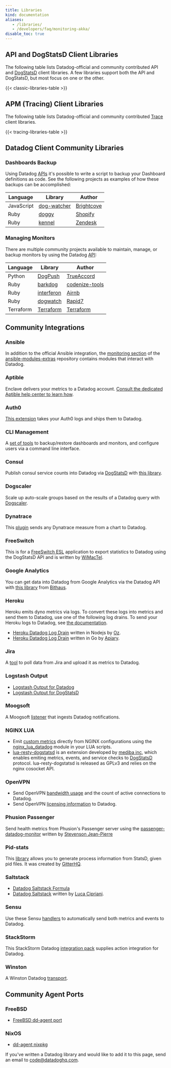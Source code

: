 ```yaml
---
title: Libraries
kind: documentation
aliases:
   - /libraries/
   - /developers/faq/monitoring-akka/
disable_toc: true
---
```


## API and DogStatsD Client Libraries

The following table lists Datadog-official and community contributed API and [DogStatsD][1] client libraries. A few libraries support both the API and DogStatsD, but most focus on one or the other.

{{< classic-libraries-table >}}

## APM (Tracing) Client Libraries

The following table lists Datadog-official and community contributed [Trace][2] client libraries.

{{< tracing-libraries-table >}}

## Datadog Client Community Libraries

### Dashboards Backup

Using Datadog [APIs][3] it's possible to write a script to backup your Dashboard definitions as code. See the following projects as examples of how these backups can be accomplished:

| Language   | Library          | Author          |
| ---        | ---              | ---             |
| JavaScript | [dog-watcher][4] | [Brightcove][5] |
| Ruby       | [doggy][6]       | [Shopify][7]    |
| Ruby       | [kennel][8]      | [Zendesk][9]    |


### Managing Monitors

There are multiple community projects available to maintain, manage, or backup monitors by using the Datadog [API][3]:

| Language  | Library          | Author               |
| ---       | ---              | ---                  |
| Python    | [DogPush][10]    | [TrueAccord][11]     |
| Ruby      | [barkdog][12]    | [codenize-tools][13] |
| Ruby      | [interferon][14] | [Airnb][15]          |
| Ruby      | [dogwatch][16]   | [Rapid7][17]         |
| Terraform | [Terraform][18]  | [Terraform][19]      |

## Community Integrations

### Ansible
In addition to the official Ansible integration, the [monitoring section][20] of the [ansible-modules-extras][21] repository contains modules that interact with Datadog.

### Aptible
Enclave delivers your metrics to a Datadog account. [Consult the dedicated Aptible help center to learn how][22].

### Auth0
[This extension][23] takes your Auth0 logs and ships them to Datadog.

### CLI Management
A [set of tools][24] to backup/restore dashboards and monitors, and configure users via a command line interface.

### Consul
Publish consul service counts into Datadog via [DogStatsD][1] with [this library][25].

### Dogscaler
Scale up auto-scale groups based on the results of a Datadog query with [Dogscaler][26].

### Dynatrace
This [plugin][27] sends any Dynatrace measure from a chart to Datadog.

### FreeSwitch
This is for a [FreeSwitch ESL][28] application to export statistics to Datadog using the DogStatsD API and is written by [WiMacTel][29].

### Google Analytics
You can get data into Datadog from Google Analytics via the Datadog API with [this library][30] from [Bithaus][31].

### Heroku
Heroku emits dyno metrics via logs. To convert these logs into metrics and send them to Datadog, use one of the following log drains. To send your Heroku logs to Datadog, see [the documentation][32].

  * [Heroku Datadog Log Drain][33] written in Nodejs by [Oz][34].
  * [Heroku Datadog Log Drain][35] written in Go by [Apiary][36].


### Jira
A [tool][37] to poll data from Jira and upload it as metrics to Datadog.

### Logstash Output
  * [Logstash Output for Datadog][38]
  * [Logstash Output for DogStatsD][39]

### Moogsoft
A Moogsoft [listener][40] that ingests Datadog notifications.

### NGINX LUA
  * Emit [custom metrics][41] directly from NGINX configurations using the [nginx_lua_datadog][42] module in your LUA scripts.
  * [lua-resty-dogstatsd][43] is an extension developed by  [mediba inc][44], which enables emiting metrics, events, and service checks to [DogStatsD][1] protocol. lua-resty-dogstatsd is released as GPLv3 and relies on the nginx cosocket API.

### OpenVPN
  * Send OpenVPN [bandwidth usage][45] and the count of active connections to Datadog.
  * Send OpenVPN [licensing information][46] to Datadog.

### Phusion Passenger
Send health metrics from Phusion's Passenger server using the [passenger-datadog-monitor][47] written by [Stevenson Jean-Pierre][48]

### Pid-stats
This [library][49] allows you to generate process information from StatsD, given pid files. It was created by [GitterHQ][50].

### Saltstack
  * [Datadog Saltstack Formula][51]
  * [Datadog Saltstack][52] written by [Luca Cipriani][53].

### Sensu
Use these Sensu [handlers][54] to automatically send both metrics and events to Datadog.

### StackStorm

This StackStorm Datadog [integration pack][55] supplies action integration for Datadog.

### Winston
A Winston Datadog [transport][56].

## Community Agent Ports

### FreeBSD
  * [FreeBSD dd-agent port][57]

### NixOS
  * [dd-agent nixpkg][58]

If you've written a Datadog library and would like to add it to this page, send an email to [code@datadoghq.com][59].

[1]: /developers/dogstatsd
[2]: /tracing
[3]: /api
[4]: https://github.com/brightcove/dog-watcher
[5]: https://www.brightcove.com
[6]: https://github.com/Shopify/doggy
[7]: https://www.shopify.com
[8]: https://github.com/grosser/kennel
[9]: https://www.zendesk.com
[10]: https://github.com/trueaccord/DogPush
[11]: https://github.com/trueaccord
[12]: https://github.com/codenize-tools/barkdog
[13]: https://github.com/codenize-tools
[14]: https://github.com/airbnb/interferon
[15]: https://github.com/airbnb
[16]: https://github.com/rapid7/dogwatch
[17]: https://github.com/rapid7
[18]: https://www.terraform.io/docs/providers/datadog/r/monitor.html
[19]: https://www.terraform.io
[20]: https://docs.ansible.com/ansible/list_of_monitoring_modules.html
[21]: https://github.com/ansible/ansible-modules-extras
[22]: https://www.aptible.com/documentation/enclave/reference/metrics/metric-drains/datadog.html
[23]: https://github.com/BetaProjectWave/auth0-logs-to-datadog
[24]: https://github.com/keirans/datadog-management
[25]: https://github.com/zendesk/consul2dogstats
[26]: https://github.com/cvent/dogscaler
[27]: https://github.com/Dynatrace/Dynatrace-AppMon-Datadog-Plugin
[28]: https://github.com/wimactel/FreeSwitch-DataDog-Metrics
[29]: https://github.com/wimactel
[30]: https://github.com/bithauschile/datadog-ga
[31]: https://blog.bithaus.cl/2016/04/20/realtime-google-analytics-metrics-in-datadog
[32]: /logs/guide/collect-heroku-logs
[33]: https://github.com/ozinc/heroku-datadog-drain
[34]: https://corp.oz.com
[35]: https://github.com/apiaryio/heroku-datadog-drain-golang
[36]: https://apiary.io
[37]: https://github.com/evernote/jiradog
[38]: https://www.elastic.co/guide/en/logstash/current/plugins-outputs-datadog.html
[39]: https://github.com/brigade/logstash-output-dogstatsd
[40]: https://docs.moogsoft.com/display/060102/Datadog+Solution+Pak
[41]: /developers/metrics/custom_metrics
[42]: https://github.com/simplifi/ngx_lua_datadog
[43]: https://github.com/mediba-system/lua-resty-dogstatsd
[44]: http://www.mediba.jp
[45]: https://github.com/byronwolfman/dd-openvpn
[46]: https://github.com/denniswebb/datadog-openvpn
[47]: https://github.com/Sjeanpierre/passenger-datadog-monitor
[48]: https://github.com/Sjeanpierre
[49]: https://github.com/gitterHQ/pid-stats
[50]: https://github.com/gitterHQ
[51]: https://github.com/DataDog/datadog-formula
[52]: https://gist.github.com/mastrolinux/6175280
[53]: https://gist.github.com/mastrolinux
[54]: https://github.com/sensu-plugins/sensu-plugins-datadog
[55]: https://github.com/StackStorm-Exchange/stackstorm-datadog
[56]: https://github.com/sparkida/winston-datadog
[57]: https://github.com/urosgruber/dd-agent-FreeBSD
[58]: https://github.com/NixOS/nixpkgs/tree/master/pkgs/tools/networking/dd-agent
[59]: mailto:code@datadoghq.com
